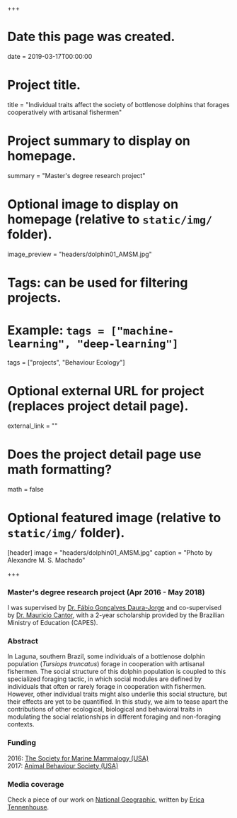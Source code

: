 +++
# Date this page was created.
date = 2019-03-17T00:00:00

# Project title.
title = "Individual traits affect the society of bottlenose dolphins that forages cooperatively with artisanal fishermen"

# Project summary to display on homepage.
summary = "Master's degree research project"

# Optional image to display on homepage (relative to `static/img/` folder).
image_preview = "headers/dolphin01_AMSM.jpg"

# Tags: can be used for filtering projects.
# Example: `tags = ["machine-learning", "deep-learning"]`
tags = ["projects", "Behaviour Ecology"]

# Optional external URL for project (replaces project detail page).
external_link = ""

# Does the project detail page use math formatting?
math = false

# Optional featured image (relative to `static/img/` folder).
[header]
image = "headers/dolphin01_AMSM.jpg"
caption = "Photo by Alexandre M. S. Machado"

+++

### Master's degree research project (Apr 2016 - May 2018)

I was supervised by [Dr. Fábio Gonçalves Daura-Jorge](http://buscatextual.cnpq.br/buscatextual/visualizacv.do?metodo=apresentar&id=K4773176H3) and co-supervised by [Dr. Mauricio Cantor](https://cantor.weebly.com), with a 2-year scholarship provided by the Brazilian Ministry of Education (CAPES).

### Abstract

In Laguna, southern Brazil, some individuals of a bottlenose dolphin population (*Tursiops truncatus*) forage in cooperation with artisanal fishermen. The social structure of this dolphin population is coupled to this specialized foraging tactic, in which social modules are defined by individuals that often or rarely forage in cooperation with fishermen. However, other individual traits might also underlie this social structure, but their effects are yet to be quantified. In this study, we aim to tease apart the contributions of other ecological, biological and behavioral traits in modulating the social relationships in different foraging and non-foraging contexts.

### Funding

2016: [The Society for Marine Mammalogy (USA)](https://www.marinemammalscience.org/)      
2017: [Animal Behaviour Society (USA)](http://www.animalbehaviorsociety.org/web/index.php)

### Media coverage

Check a piece of our work on [National Geographic](https://www.nationalgeographic.com/animals/2019/04/dolphins-fishermen-brazil-culture/), written by [Erica Tennenhouse](https://ericatennenhouse.com/).